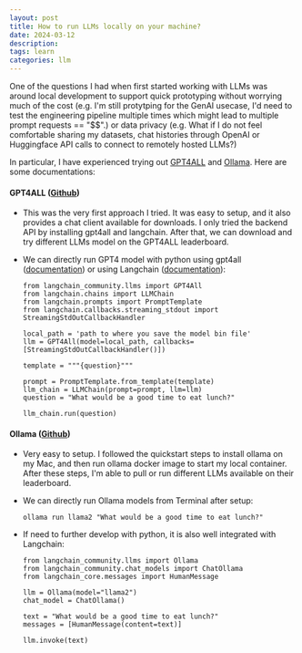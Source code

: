 ```yaml
---
layout: post
title: How to run LLMs locally on your machine?
date: 2024-03-12
description: 
tags: learn
categories: llm
---
```

One of the questions I had when first started working with LLMs was around local development to support quick prototyping without worrying much of the cost (e.g. I'm still protytping for the GenAI usecase, I'd need to test the engineering pipeline multiple times which might lead to multiple prompt requests == "$$".) or data privacy (e.g. What if I do not feel comfortable sharing my datasets, chat histories through OpenAI or Huggingface API calls to connect to remotely hosted LLMs?)

In particular, I have experienced trying out [GPT4ALL](https://gpt4all.io/index.html) and [Ollama](https://ollama.com). Here are some documentations:


#### GPT4ALL ([Github](https://github.com/nomic-ai/gpt4all))
- This was the very first approach I tried. It was easy to setup, and it also provides a chat client available for downloads. I only tried the backend API by installing gpt4all and langchain. After that, we can download and try different LLMs model on the GPT4ALL leaderboard.

- We can directly run GPT4 model with python using gpt4all ([documentation](https://docs.gpt4all.io)) or using Langchain ([documentation](https://python.langchain.com/docs/integrations/llms/gpt4all)):
  ```{python}
  from langchain_community.llms import GPT4All
  from langchain.chains import LLMChain
  from langchain.prompts import PromptTemplate
  from langchain.callbacks.streaming_stdout import StreamingStdOutCallbackHandler

  local_path = 'path to where you save the model bin file'
  llm = GPT4All(model=local_path, callbacks=[StreamingStdOutCallbackHandler()])

  template = """{question}"""

  prompt = PromptTemplate.from_template(template)
  llm_chain = LLMChain(prompt=prompt, llm=llm)
  question = "What would be a good time to eat lunch?"

  llm_chain.run(question)
  ````


#### Ollama ([Github](https://github.com/ollama/ollama))
- Very easy to setup. I followed the quickstart steps to install ollama on my Mac, and then run ollama docker image to start my local container. After these steps, I'm able to pull or run different LLMs available on their leaderboard.

- We can directly run Ollama models from Terminal after setup:
  ```
  ollama run llama2 "What would be a good time to eat lunch?"
  ```

- If need to further develop with python, it is also well integrated with Langchain:
  ```{python}
  from langchain_community.llms import Ollama
  from langchain_community.chat_models import ChatOllama
  from langchain_core.messages import HumanMessage

  llm = Ollama(model="llama2")
  chat_model = ChatOllama()

  text = "What would be a good time to eat lunch?"
  messages = [HumanMessage(content=text)]

  llm.invoke(text)
  ````



